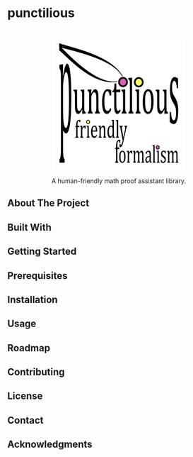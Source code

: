 # punctilious
<br />
<div align="center">
  <a href="https://github.com/daviddoret/punctilious">
    <img src="logo/punctilious-logo-600x600-white.png" alt="Logo" width="300" height="300">
  </a>
</div>
<p align="center">
    A human-friendly math proof assistant library.
</p>

## About The Project

## Built With

## Getting Started

## Prerequisites

## Installation

## Usage

## Roadmap

## Contributing

## License

## Contact

## Acknowledgments

